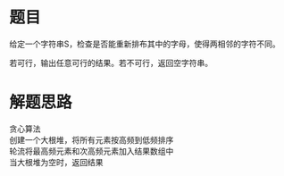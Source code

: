 # 题目
给定一个字符串S，检查是否能重新排布其中的字母，使得两相邻的字符不同。  

若可行，输出任意可行的结果。若不可行，返回空字符串。
# 解题思路
贪心算法  
创建一个大根堆，将所有元素按高频到低频排序  
轮流将最高频元素和次高频元素加入结果数组中  
当大根堆为空时，返回结果
